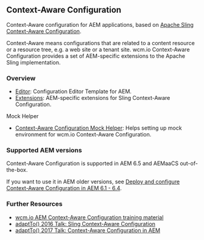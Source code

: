 ## Context-Aware Configuration

Context-Aware configuration for AEM applications, based on [Apache Sling Context-Aware Configuration][sling-caconfig].

Context-Aware means configurations that are related to a content resource or a resource tree, e.g. a web site or a tenant site. wcm.io Context-Aware Configuration provides a set of AEM-specific extensions to the Apache Sling implementation.


### Overview

* [Editor](editor/): Configuration Editor Template for AEM.
* [Extensions](extensions/): AEM-specific extensions for Sling Context-Aware Configuration.

Mock Helper

* [Context-Aware Configuration Mock Helper](https://wcm.io/testing/wcm-io-mock/caconfig/): Helps setting up mock environment for wcm.io Context-Aware Configuration.


### Supported AEM versions

Context-Aware Configuration is supported in AEM 6.5 and AEMaaCS out-of-the-box.

If you want to use it in AEM older versions, see [Deploy and configure Context-Aware Configuration in AEM 6.1 - 6.4][deploy-configure-caconfig-in-aem].

### Further Resources

* [wcm.io AEM Context-Aware Configuration training material](https://training.wcm.io/caconfig/)
* [adaptTo() 2016 Talk: Sling Context-Aware Configuration](https://adapt.to/2016/en/schedule/sling-context-aware-configuration.html)
* [adaptTo() 2017 Talk: Context-Aware Configuration in AEM](https://adapt.to/2017/en/schedule/context-aware-configuration-in-aem.html)


[sling-caconfig]: https://sling.apache.org/documentation/bundles/context-aware-configuration/context-aware-configuration.html
[deploy-configure-caconfig-in-aem]: https://wcm.io/caconfig/deploy-configure-caconfig-in-aem.html
